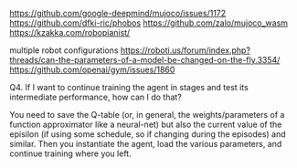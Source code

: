 https://github.com/google-deepmind/mujoco/issues/1172
https://github.com/dfki-ric/phobos
https://github.com/zalo/mujoco_wasm
https://kzakka.com/robopianist/


multiple robot configurations 
https://roboti.us/forum/index.php?threads/can-the-parameters-of-a-model-be-changed-on-the-fly.3354/
https://github.com/openai/gym/issues/1860

Q4. If I want to continue training the agent in stages and test its intermediate performance, how can I do that?

You need to save the Q-table (or, in general, the weights/parameters of a function approximator like a neural-net) but also the current value of the episilon (if using some schedule, so if changing during the episodes) and similar. Then you instantiate the agent, load the various parameters, and continue training where you left.
